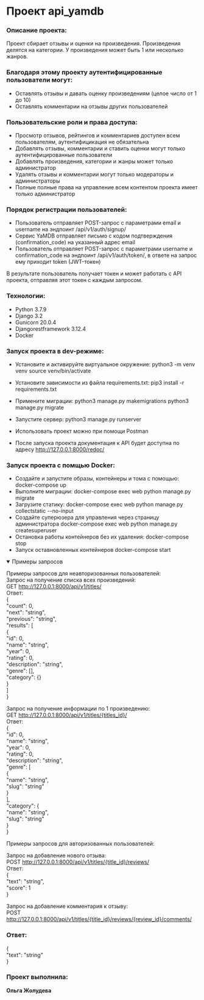 # Проект api_yamdb

### Описание проекта:

Проект сбирает отзывы и оценки на произведения. Произведения делятся на категории. 
У произведения может быть 1 или несколько жанров. 

### Благодаря этому проекту аутентифицированные пользователи  могут:
- Оставлять отзывы и давать оценку произведениям (целое число от 1 до 10)
- Оставлять комментарии на отзывы других пользователей

### Пользовательские роли и права доступа:
- Просмотр отзывов, рейтингов и комментариев доступен всем пользователям, аутентифицикация не обязательна
- Добавлять отзывы, комментарии и ставить оценки могут только аутентифицированные пользователи
- Добавлять произведения, категории и жанры может только администратор
- Удалять отзывы и комментарии могут только модераторы и администраторы
- Полные  полные права на управление всем контентом проекта имеет только администратор

### Порядок регистрации пользователей:
- Пользователь отправляет POST-запрос с параметрами email и username на эндпоинт /api/v1/auth/signup/
- Сервис YaMDB отправляет письмо с кодом подтверждения (confirmation_code) на указанный адрес email
- Пользователь отправляет POST-запрос с параметрами username и confirmation_code на эндпоинт /api/v1/auth/token/, в ответе на запрос ему приходит token (JWT-токен)

В результате пользователь получает токен и может работать с API проекта, отправляя этот токен с каждым запросом.

### Технологии:

- Python 3.7.9
- Django 3.2
- Gunicorn 20.0.4
- Djangorestframework 3.12.4
- Docker

### Запуск проекта в dev-режиме:
- Установите и активируйте виртуальное окружение:
python3 -m venv venv
source venv/bin/activate

- Установите зависимости из файла requirements.txt:
pip3 install -r requirements.txt

- Примените миграции:
python3 manage.py makemigrations
python3 manage.py migrate

- Запустите сервер:
python3 manage.py runserver

- Использовать проект можно при помощи Postman
- После запуска проекта документация к API будет доступна по адресу http://127.0.0.1:8000/redoc/

### Запуск проекта с помщью Docker:
 - Создайте и запустите образы, контейнеры и тома с помощью:
 docker-compose up
- Выполните миграции:
docker-compose exec web python manage.py migrate
- Загрузите статику:
docker-compose exec web python manage.py collectstatic --no-input
- Создайте суперюзера для управления через страницу администратора
docker-compose exec web python manage.py createsuperuser
- Остановка работы контейнеров без их удаления:
docker-compose stop
- Запуск оставновленных контейнеров
docker-compose start

<details open>
 <summary>Примеры запросов</summary> 
 
Примеры запросов для неавторизованных пользователей:  
Запрос на получение списка всех произведений:  
GET http://127.0.0.1:8000/api/v1/titles/  
Ответ:  
{  
"count": 0,  
"next": "string",  
"previous": "string",  
"results": [  
{  
"id": 0,  
"name": "string",  
"year": 0,  
"rating": 0,  
"description": "string",  
"genre": [],  
"category": {}  
}  
]  
}  

Запрос на получение информации по 1 произведению:  
GET http://127.0.0.1:8000/api/v1/titles/{titles_id}/  
Ответ:  
{  
"id": 0,  
"name": "string",  
"year": 0,  
"rating": 0,  
"description": "string",  
"genre": [  
{  
"name": "string",  
"slug": "string"  
}  
],  
"category": {  
"name": "string",  
"slug": "string"  
}  
}  

Примеры запросов для авторизованных пользователей:  

Запрос на добавление нового отзыва:  
POST http://127.0.0.1:8000/api/v1/titles/{title_id}/reviews/  
Ответ:  
{  
"text": "string",  
"score": 1  
}  

Запрос на добавление комментария к отзыву:  
POST http://127.0.0.1:8000/api/v1/titles/{title_id}/reviews/{review_id}/comments/  
### Ответ:  
{  
"text": "string"  
}  
</details>

### Проект выполнила:

 **Ольга Жолудева**
